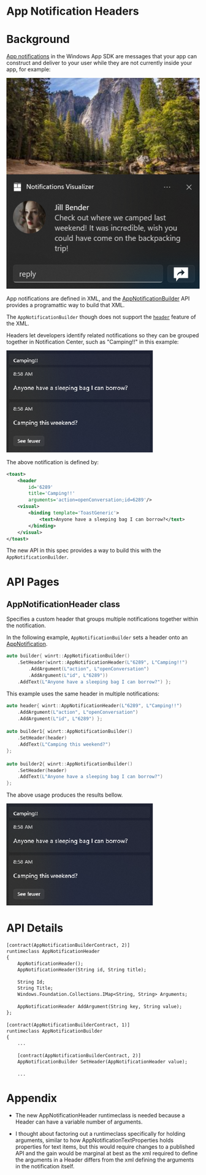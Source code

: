 
App Notification Headers
===

# Background

[App notifications](https://learn.microsoft.com/en-us/windows/apps/windows-app-sdk/notifications/app-notifications/app-notifications-quickstart?tabs=cs)
in the Windows App SDK are messages that your app can construct and deliver to
your user while they are not currently inside your app, for example:

![App notification example](AppNotificationExample.png)

App notifications are defined in XML, and the
[AppNotificationBuilder](https://docs.microsoft.com/windows/windows-app-sdk/api/winrt/Microsoft.Windows.AppNotifications.Builder.AppNotificationBuilder)
API provides a programattic way to build that XML.

The `AppNotificationBuilder` though does not support the 
[`header`](https://learn.microsoft.com/en-us/windows/apps/design/shell/tiles-and-notifications/toast-schema#toastheader)
feature of the XML.

Headers let developers identify related notifications so they can be grouped together in Notification Center, such as "Camping!!" in this example:

![AppNotification Header Example](HeaderExample.png)

The above notification is defined by:

```xml
<toast>
    <header 
        id='6289' 
        title='Camping!!' 
        arguments='action=openConversation;id=6289'/>
    <visual>
        <binding template='ToastGeneric'>
            <text>Anyone have a sleeping bag I can borrow?</text>
        </binding>
    </visual>
</toast>
```

The new API in this spec provides a way to build this with the `AppNotificationBuilder`.

# API Pages

## AppNotificationHeader class

Specifies a custom header that groups multiple notifications together within the notification.

In the following example, `AppNotificationBuilder` sets a header onto an
[AppNotification](https://docs.microsoft.com/windows/windows-app-sdk/api/winrt/Microsoft.Windows.AppNotifications.AppNotification).

```c++
auto builder{ winrt::AppNotificationBuilder()
    .SetHeader(winrt::AppNotificationHeader(L"6289", L"Camping!!")
        .AddArgument(L"action", L"openConversation")
        .AddArgument(L"id", L"6289"))
    .AddText(L"Anyone have a sleeping bag I can borrow?") };
```

This example uses the same header in multiple notifications:


```c++
auto header{ winrt::AppNotificationHeader(L"6289", L"Camping!!")
    .AddArgument(L"action", L"openConversation")
    .AddArgument(L"id", L"6289") };

auto builder1{ winrt::AppNotificationBuilder()
    .SetHeader(header)
    .AddText(L"Camping this weekend?")
};

auto builder2{ winrt::AppNotificationBuilder()
    .SetHeader(header)
    .AddText(L"Anyone have a sleeping bag I can borrow?")
};
```

The above usage produces the results bellow.

![AppNotification Header Example](HeaderExample.png)



# API Details

```idl
[contract(AppNotificationBuilderContract, 2)]
runtimeclass AppNotificationHeader
{
    AppNotificationHeader();
    AppNotificationHeader(String id, String title);

    String Id;
    String Title;
    Windows.Foundation.Collections.IMap<String, String> Arguments;

    AppNotificationHeader AddArgument(String key, String value);
};

[contract(AppNotificationBuilderContract, 1)]
runtimeclass AppNotificationBuilder
{
    ...

    [contract(AppNotificationBuilderContract, 2)]
    AppNotificationBuilder SetHeader(AppNotificationHeader value);

    ...
```

# Appendix

* The new AppNotificationHeader runtimeclass is needed because a Header can have a variable number of arguments.

* I thought about factoring out a runtimeclass specifically for holding arguments, similar to how AppNotificationTextProperties holds properties for text items, but this would require changes to a published API and the gain would be marginal at best as the xml required to define the arguments in a Header differs from the xml defining the arguments in the notification itself.


